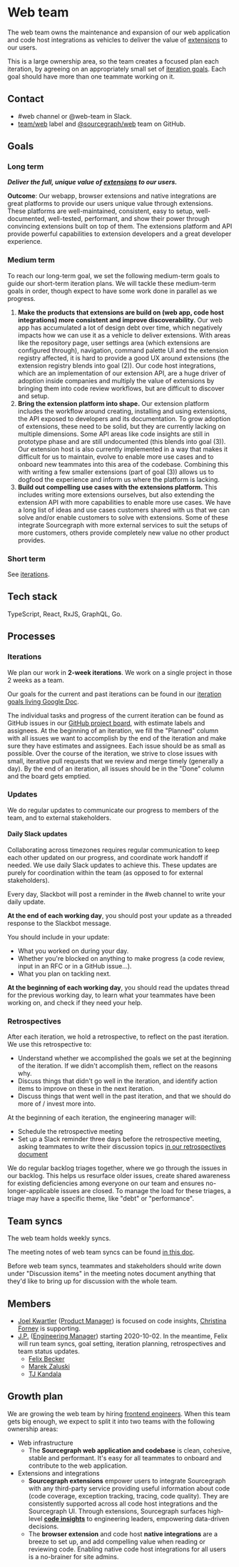 # Web team

The web team owns the maintenance and expansion of our web application and code host integrations as vehicles to deliver the value of [extensions](https://docs.sourcegraph.com/extensions) to our users.

This is a large ownership area, so the team creates a focused plan each iteration, by agreeing on an appropriately small set of [iteration goals](../../../company/goals/index.md). Each goal should have more than one teammate working on it.

## Contact

- #web channel or @web-team in Slack.
- [team/web](https://github.com/sourcegraph/sourcegraph/issues/new?labels=team/web) label and [@sourcegraph/web](https://github.com/orgs/sourcegraph/teams/web) team on GitHub.

## Goals

### Long term

**_Deliver the full, unique value of [extensions](https://docs.sourcegraph.com/extensions) to our users._**

**Outcome**: Our webapp, browser extensions and native integrations are great platforms to provide our users unique value through extensions. These platforms are well-maintained, consistent, easy to setup, well-documented, well-tested, performant, and show their power through convincing extensions built on top of them. The extensions platform and API provide powerful capabilities to extension developers and a great developer experience.

### Medium term

To reach our long-term goal, we set the following medium-term goals to guide our short-term iteration plans.
We will tackle these medium-term goals in order, though expect to have some work done in parallel as we progress.

1. **Make the products that extensions are build on (web app, code host integrations) more consistent and improve discoverability.**
   Our web app has accumulated a lot of design debt over time, which negatively impacts how we can use it as a vehicle to deliver extensions.
   With areas like the repository page, user settings area (which extensions are configured through), navigation, command palette UI and the extension registry affected, it is hard to provide a good UX around extensions (the extension registry blends into goal (2)).
   Our code host integrations, which are an implementation of our extension API, are a huge driver of adoption inside companies and multiply the value of extensions by bringing them into code review workflows, but are difficult to discover and setup.
2. **Bring the extension platform into shape.**
   Our extension platform includes the workflow around creating, installing and using extensions, the API exposed to developers and its documentation.
   To grow adoption of extensions, these need to be solid, but they are currently lacking on multiple dimensions.
   Some API areas like code insights are still in prototype phase and are still undocumented (this blends into goal (3)).
   Our extension host is also currently implemented in a way that makes it difficult for us to maintain, evolve to enable more use cases and to onboard new teammates into this area of the codebase.
   Combining this with writing a few smaller extensions (part of goal (3)) allows us to dogfood the experience and inform us where the platform is lacking.
3. **Build out compelling use cases with the extensions platform.**
   This includes writing more extensions ourselves, but also extending the extension API with more capabilities to enable more use cases.
   We have a long list of ideas and use cases customers shared with us that we can solve and/or enable customers to solve with extensions.
   Some of these integrate Sourcegraph with more external services to suit the setups of more customers, others provide completely new value no other product provides.

### Short term

See [iterations](#iterations).

## Tech stack

TypeScript, React, RxJS, GraphQL, Go.

## Processes

### Iterations

We plan our work in **2-week iterations**.
We work on a single project in those 2 weeks as a team.

Our goals for the current and past iterations can be found in our [iteration goals living Google Doc](https://docs.google.com/document/d/1n9WKjieKmd2YYkNrEsOfdmxRYUrbowLWjq05phLoQ6s/edit).

The individual tasks and progress of the current iteration can be found as GitHub issues in our [GitHub project board](https://github.com/orgs/sourcegraph/projects/45?fullscreen=true), with estimate labels and assignees.
At the beginning of an iteration, we fill the "Planned" column with all issues we want to accomplish by the end of the iteration and make sure they have estimates and assignees.
Each issue should be as small as possible.
Over the course of the iteration, we strive to close issues with small, iterative pull requests that we review and merge timely (generally a day).
By the end of an iteration, all issues should be in the "Done" column and the board gets emptied.

### Updates

We do regular updates to communicate our progress to members of the team, and to external stakeholders.

#### Daily Slack updates

Collaborating across timezones requires regular communication to keep each other updated on our progress, and coordinate work handoff if needed. We use daily Slack updates to achieve this.
These updates are purely for coordination within the team (as opposed to for external stakeholders).

Every day, Slackbot will post a reminder in the #web channel to write your daily update.

**At the end of each working day**, you should post your update as a threaded response to the Slackbot message.

You should include in your update:

- What you worked on during your day.
- Whether you're blocked on anything to make progress (a code review, input in an RFC or in a GitHub issue...).
- What you plan on tackling next.

**At the beginning of each working day**, you should read the updates thread for the previous working day, to learn what your teammates have been working on, and check if they need your help.

### Retrospectives

After each iteration, we hold a retrospective, to reflect on the past iteration. We use this retrospective to:

- Understand whether we accomplished the goals we set at the beginning of the iteration. If we didn't accomplish them, reflect on the reasons why.
- Discuss things that didn't go well in the iteration, and identify action items to improve on these in the next iteration.
- Discuss things that went well in the past iteration, and that we should do more of / invest more into.

At the beginning of each iteration, the engineering manager will:

- Schedule the retrospective meeting
- Set up a Slack reminder three days before the retrospective meeting, asking teammates to write their discussion topics [in our retrospectives document](https://docs.google.com/document/d/1YW45Dksk0vIn7drhatwLyo6YbMMkS-naHcuShUi1OOw/edit#heading=h.dxt1jy5hsf1d)

We do regular backlog triages together, where we go through the issues in our backlog.
This helps us resurface older issues, create shared awareness for existing deficiencies among everyone on our team and ensures no-longer-applicable issues are closed.
To manage the load for these triages, a triage may have a specific theme, like "debt" or "performance".

## Team syncs

The web team holds weekly syncs.

The meeting notes of web team syncs can be found [in this doc](https://docs.google.com/document/u/1/d/1IUsjbtYdGiAHvRUB1yf4eqnynin9WsxFR2zFCMm78jw/edit#).

Before web team syncs, teammates and stakeholders should write down under "Discussion items" in the meeting notes document anything that they'd like to bring up for discussion with the whole team.

## Members

- [Joel Kwartler](../../../company/team/index.md#joel-kwartler-he-him) ([Product Manager](../../product/roles/product_manager.md)) is focused on code insights, [Christina Forney](../../../company/team/index.md#christina-forney-she-her) is supporting.
- [J.P.](../../../company/team/index.md#todo) ([Engineering Manager](../roles.md#engineering-manager)) starting 2020-10-02. In the meantime, Felix will run team syncs, goal setting, iteration planning, retrospectives and team status updates.
  - [Felix Becker](../../../company/team/index.md#felix-becker)
  - [Marek Zaluski](../../../company/team/index.md#marek-zaluski)
  - [TJ Kandala](../../../company/team/index.md#tharuntej-kandala-he-him)

## Growth plan

We are growing the web team by hiring [frontend engineers](https://github.com/sourcegraph/careers/blob/master/job-descriptions/software-engineer-frontend.md). When this team gets big enough, we expect to split it into two teams with the following ownership areas:

- Web infrastructure
  - The **Sourcegraph web application and codebase** is clean, cohesive, stable and performant. It's easy for all teammates to onboard and contribute to the web application.
- Extensions and integrations
  - **Sourcegraph extensions** empower users to integrate Sourcegraph with any third-party service providing useful information about code (code coverage, exception tracking, tracing, code quality). They are consistently supported across all code host integrations and the Sourcegraph UI. Through extensions, Sourcegraph surfaces high-level [**code insights**](https://docs.google.com/document/d/1EHzor6I1GhVVIpl70mH-c10b1tNEl_p1xRMJ9qHQfoc/edit) to engineering leaders, empowering data-driven decisions.
  - The **browser extension** and code host **native integrations** are a breeze to set up, and add compelling value when reading or reviewing code. Enabling native code host integrations for all users is a no-brainer for site admins.
